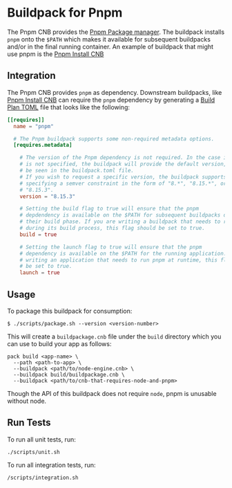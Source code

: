 # Buildpack for Pnpm

The Pnpm CNB provides the [Pnpm Package manager](https://pnpm.io). The
buildpack installs `pnpm` onto the `$PATH` which makes it available for
subsequent buildpacks and/or in the final running container. An example of
buildpack that might use pnpm is the [Pnpm Install
CNB](https://github.com/paketo-buildpacks/pnpm-install)

## Integration

The Pnpm CNB provides `pnpm` as dependency. Downstream buildpacks, like [Pnpm
Install CNB](https://github.com/paketo-buildpacks/pnpm-install) can require the
`pnpm` dependency by generating a [Build Plan
TOML](https://github.com/buildpacks/spec/blob/master/buildpack.md#build-plan-toml)
file that looks like the following:

```toml
[[requires]]
  name = "pnpm"

  # The Pnpm buildpack supports some non-required metadata options.
  [requires.metadata]

    # The version of the Pnpm dependency is not required. In the case it
    # is not specified, the buildpack will provide the default version, which can
    # be seen in the buildpack.toml file.
    # If you wish to request a specific version, the buildpack supports
    # specifying a semver constraint in the form of "8.*", "8.15.*", or even
    # "8.15.3".
    version = "8.15.3"

    # Setting the build flag to true will ensure that the pnpm
    # depdendency is available on the $PATH for subsequent buildpacks during
    # their build phase. If you are writing a buildpack that needs to run pnpm
    # during its build process, this flag should be set to true.
    build = true

    # Setting the launch flag to true will ensure that the pnpm
    # dependency is available on the $PATH for the running application. If you are
    # writing an application that needs to run pnpm at runtime, this flag should
    # be set to true.
    launch = true
```

## Usage

To package this buildpack for consumption:

```shell
$ ./scripts/package.sh --version <version-number>
```

This will create a `buildpackage.cnb` file under the `build` directory which you
can use to build your app as follows:
```shell
pack build <app-name> \
  --path <path-to-app> \
  --buildpack <path/to/node-engine.cnb> \
  --buildpack build/buildpackage.cnb \
  --buildpack <path/to/cnb-that-requires-node-and-pnpm>
```

Though the API of this buildpack does not require `node`, pnpm is unusable without node.

## Run Tests

To run all unit tests, run:
```shell
./scripts/unit.sh
```

To run all integration tests, run:
```shell
/scripts/integration.sh
```
